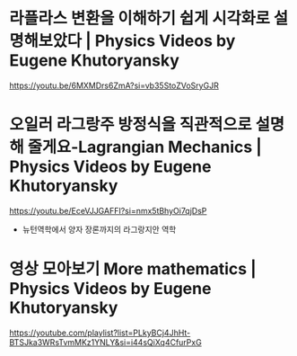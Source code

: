 # 라플라스 변환을 이해하기 쉽게 시각화로 설명해보았다 | Physics Videos by Eugene Khutoryansky

https://youtu.be/6MXMDrs6ZmA?si=vb35StoZVoSryGJR

# 오일러 라그랑주 방정식을 직관적으로 설명해 줄게요-Lagrangian Mechanics | Physics Videos by Eugene Khutoryansky

https://youtu.be/EceVJJGAFFI?si=nmx5tBhyOi7qjDsP

- 뉴턴역학에서 양자 장론까지의 라그랑지안 역학

# 영상 모아보기 More mathematics | Physics Videos by Eugene Khutoryansky 

https://youtube.com/playlist?list=PLkyBCj4JhHt-BTSJka3WRsTvmMKz1YNLY&si=i44sQiXq4CfurPxG


   
